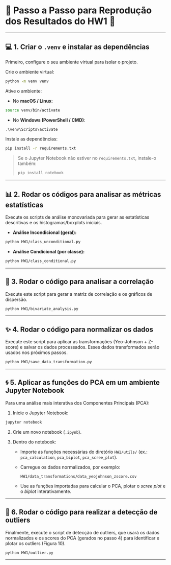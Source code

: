 # 🚀 Passo a Passo para Reprodução dos Resultados do HW1 🚀

---

## 💻 1. Criar o `.venv` e instalar as dependências

Primeiro, configure o seu ambiente virtual para isolar o projeto.

Crie o ambiente virtual:

```bash
python -m venv venv
```

Ative o ambiente:

* No **macOS / Linux**:

```bash
source venv/bin/activate
```

* No **Windows (PowerShell / CMD)**:

```powershell
.\venv\Scripts\activate
```

Instale as dependências:

```bash
pip install -r requirements.txt
```

> Se o Jupyter Notebook não estiver no `requirements.txt`, instale-o também:
>
> ```bash
> pip install notebook
> ```

---

## 📊 2. Rodar os códigos para analisar as métricas estatísticas

Execute os scripts de análise monovariada para gerar as estatísticas descritivas e os histogramas/boxplots iniciais.

* **Análise Incondicional (geral):**

```bash
python HW1/class_unconditional.py
```

* **Análise Condicional (por classe):**

```bash
python HW1/class_conditional.py
```

---

## 🔗 3. Rodar o código para analisar a correlação

Execute este script para gerar a matriz de correlação e os gráficos de dispersão.

```bash
python HW1/bivariate_analysis.py
```

---

## ✨ 4. Rodar o código para normalizar os dados

Execute este script para aplicar as transformações (Yeo-Johnson + Z-score) e salvar os dados processados. Esses dados transformados serão usados nos próximos passos.

```bash
python HW1/save_data_transformation.py
```

---

## 🌀 5. Aplicar as funções do PCA em um ambiente Jupyter Notebook

Para uma análise mais interativa dos Componentes Principais (PCA):

1. Inicie o Jupyter Notebook:

```bash
jupyter notebook
```

2. Crie um novo notebook (`.ipynb`).

3. Dentro do notebook:

   * Importe as funções necessárias do diretório `HW1/utils/` (ex.: `pca_calculation`, `pca_biplot`, `pca_scree_plot`).
   * Carregue os dados normalizados, por exemplo:

     ```
     HW1/data_transformations/data_yeojohnson_zscore.csv
     ```
   * Use as funções importadas para calcular o PCA, plotar o *scree plot* e o *biplot* interativamente.

---

## 🎯 6. Rodar o código para realizar a detecção de outliers

Finalmente, execute o script de detecção de outliers, que usará os dados normalizados e os scores do PCA (gerados no passo 4) para identificar e plotar os outliers (Figura 10).

```bash
python HW1/outlier.py
```

---


